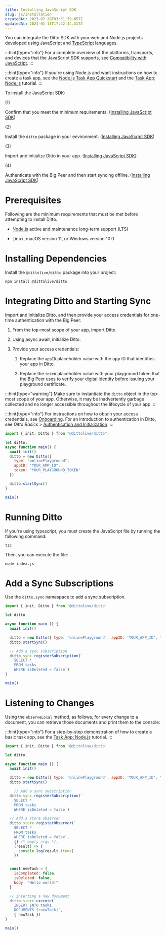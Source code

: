 ```yaml
---
title: Installing JavaScript SDK
slug: js/installation
createdAt: 2023-07-28T03:51:39.857Z
updatedAt: 2024-01-11T17:22:44.317Z
---
```


You can integrate the Ditto SDK with your web and Node.js projects developed using JavaScript and [TypeScript](https://www.typescriptlang.org/) languages.&#x20;

:::hint{type="info"}
For a complete overview of the platforms, transports, and devices that the JavaScript SDK supports, see [Compatibility with JavaScript](docId\:gDCH9v7eL-bI22IQz2lFr).
:::

:::hint{type="info"}
If you're using Node.js and want instructions on how to create a task app, see the [Node.js Task App Quickstart](docId\:cEOvmJ2Tuj4rwhy6chUz4) and the [Task App: Node.js](docId:6Z8IC9rOctjZbambvcNJa) tutorial.
:::

To install the JavaScript SDK:

(1)

Confirm that you meet the minimum requirements. ([Installing JavaScript SDK](docId\:gUlN2dd5hJnj0_JIH6e2A))

(2)

Install the `ditto` package in your environment. ([Installing JavaScript SDK](docId\:gUlN2dd5hJnj0_JIH6e2A))

(3)

Import and initialize Ditto in your app. ([Installing JavaScript SDK](docId\:gUlN2dd5hJnj0_JIH6e2A))

(4)

Authenticate with the Big Peer and then start syncing offline. ([Installing JavaScript SDK](docId\:gUlN2dd5hJnj0_JIH6e2A))

# Prerequisites

Following are the minimum requirements that must be met before attempting to install Ditto.

*   [Node.js](https://nodejs.org/en/) active and maintenance long-term support (LTS)&#x20;

*   Linux, macOS version 11, or Windows version 10.0

# Installing Dependencies

Install the `@dittolive/ditto` package into your project:

```none
npm install @dittolive/ditto
```

# Integrating Ditto and Starting Sync

Import and initialize Ditto, and then provide your access credentials for one-time authentication with the Big Peer:

1.  From the top-most scope of your app, import Ditto.

2.  Using async await, initialize Ditto.

3.  Provide your access credentials:
    1.  Replace the `appID` placeholder value with the app ID that identifies your app in Ditto.

    2.  Replace the `token` placeholder value with your playground token that the Big Peer uses to verify your digital identity before issuing your playground certificate.&#x20;

:::hint{type="warning"}
Make sure to instantiate the `ditto` object in the top-most scope of your app. Otherwise, it may be inadvertently garbage collected and no longer accessible throughout the lifecycle of your app.&#x20;
:::

:::hint{type="info"}
For instructions on how to obtain your access credentials, see [Onboarding](docId\:Up5T7Ykh9nwxB6QNGtp4X). For an introduction to authentication in Ditto, see *Ditto Basics* > [Authentication and Initialization](docId:7jSFl90n9c8vhPhRsJOxk).
:::

```javascript
import { init, Ditto } from "@dittolive/ditto";

let ditto;
async function main() {
  await init()
  ditto = new Ditto({
    type: "onlinePlayground",
    appID: "YOUR_APP_ID",
    token: "YOUR_PLAYGROUND_TOKEN"
  })

  ditto.startSync()
}

main()
```

# Running Ditto

If you're using typescript, you must create the JavaScript file by running the following command:

```none
tsc
```

Then, you can execute the file:

```none
node index.js
```

# Add a Sync Subscriptions

Use the `ditto.sync` namespace to add a sync subscription.

```javascript
import { init, Ditto } from '@dittolive/ditto'

let ditto

async function main () {
  await init()

  ditto = new Ditto({ type: 'onlinePlayground', appID: 'YOUR_APP_ID', token: 'YOUR_TOKEN_HERE'})
  ditto.startSync()

  // Add a sync subscription
  ditto.sync.registerSubscription(`
    SELECT *
    FROM tasks
    WHERE isDeleted = false`)
}

main()
```

# Listening to Changes

Using the `observeLocal` method, as follows, for every change to a document, you can retrieve those documents and print them to the console:

:::hint{type="info"}
For a step-by-step demonstration of how to create a basic task app, see the [Task App: Node.js](docId:6Z8IC9rOctjZbambvcNJa) tutorial.
:::

```javascript
import { init, Ditto } from '@dittolive/ditto'

let ditto

async function main () {
  await init()

  ditto = new Ditto({ type: 'onlinePlayground', appID: 'YOUR_APP_ID', token: 'YOUR_TOKEN_HERE'})
  ditto.startSync()

    // Add a sync subscription
  ditto.sync.registerSubscription(`
    SELECT *
    FROM tasks
    WHERE isDeleted = false`)

  // Add a store observer
  ditto.store.registerObserver(`
    SELECT *
    FROM tasks
    WHERE isDeleted = false`,
    {} /* empty args */,
    (result) => {
      console.log(result.items)
    })


  const newTask = {
    isCompleted: false,
    isDeleted: false,
    body: "Hello world!"
  }

  // Inserting a new document
  ditto.store.execute(`
    INSERT INTO tasks
    DOCUMENTS (:newTask)`,
    { newTask })
}

main()
```

